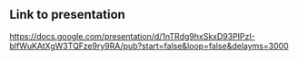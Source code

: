 ## Link to presentation

https://docs.google.com/presentation/d/1nTRdg9hxSkxD93PIPzI-blfWuKAtXgW3TQFze9ry9RA/pub?start=false&loop=false&delayms=3000
